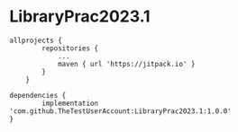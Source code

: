 # LibraryPrac2023.1

	allprojects {
			repositories {
				...
				maven { url 'https://jitpack.io' }
			}
		}
  
  	dependencies {
	        implementation 'com.github.TheTestUserAccount:LibraryPrac2023.1:1.0.0'
	}
